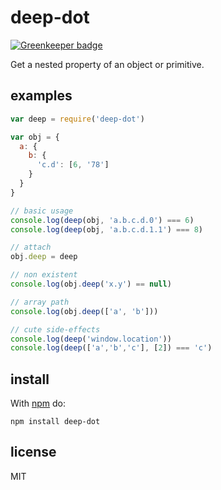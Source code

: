 # deep-dot

[![Greenkeeper badge](https://badges.greenkeeper.io/vweevers/deep-dot.svg)](https://greenkeeper.io/)

Get a nested property of an object or primitive.

## examples

```js
var deep = require('deep-dot')

var obj = {
  a: {
    b: {
      'c.d': [6, '78']
    }
  }
}

// basic usage
console.log(deep(obj, 'a.b.c.d.0') === 6)
console.log(deep(obj, 'a.b.c.d.1.1') === 8)

// attach
obj.deep = deep

// non existent
console.log(obj.deep('x.y') == null)

// array path
console.log(obj.deep(['a', 'b']))

// cute side-effects
console.log(deep('window.location'))
console.log(deep(['a','b','c'], [2]) === 'c')
```

## install

With [npm](https://npmjs.org) do:

```
npm install deep-dot
```

## license

MIT
